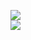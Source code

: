 [![](https://img.shields.io/badge/Made%20With-Github%20Spray-lightgrey.svg?style=for-the-badge&logo=github)](https://github.com/Annihil/github-spray#27241)  
[![](https://i.imgur.com/2DrTn0Z.gif)](https://github.com/Annihil/github-spray)